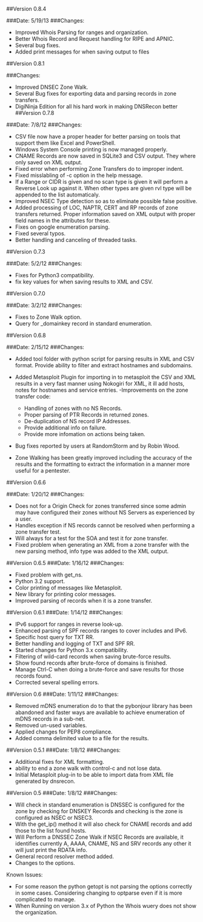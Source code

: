 ##Version 0.8.4

###Date: 5/19/13
###Changes:
- Improved Whois Parsing for ranges and organization.
- Better Whois Record and Request handling for RIPE and APNIC.
- Several bug fixes.
- Added print messages for when saving output to files


##Version 0.8.1

###Changes:
- Improved DNSEC Zone Walk.
- Several Bug fixes for exporting data and parsing records in zone transfers.
- DigiNinja Edition for all his hard work in making DNSRecon better
##Version 0.7.8

###Date: 7/8/12
###Changes:
- CSV file now have a proper header for better parsing on tools that support them like Excel and PowerShell.
- Windows System Console printing is now managed properly.
- CNAME Records are now saved in SQLite3 and CSV output. They where only saved on XML output.
- Fixed error when performing Zone Transfers do to improper indent.
- Fixed misslabling of -c option in the help message.
- If a Range or CIDR is given and no scan type is given it will perform a Reverse Look up against it. When other types are given rvl type will be appended to the list automaticaly.
- Improved NSEC Type detection so as to eliminate possible false positive.
- Added processing of LOC, NAPTR, CERT and RP records of zone transfers returned. Proper information saved on XML output with proper field names in the attributes for these.
- Fixes on google enumeration parsing.
- Fixed several typos.
- Better handling and canceling of threaded tasks.

##Version 0.7.3

###Date: 5/2/12
###Changes:
- Fixes for Python3 compatibility.
- fix key values for when saving results to XML and CSV.

##Version 0.7.0

###Date: 3/2/12
###Changes:
- Fixes to Zone Walk option.
- Query for _domainkey record in standard enumeration.

##Version 0.6.8

###Date: 2/15/12
###Changes:
- Added tool folder with python script for parsing results in XML and CSV format. Provide ability to filter and extract hostnames and subdomains.
- Added Metasploit Plugin for importing in to metasploit the CSV and XML results in a very fast manner using Nokogiri for XML, it ill add hosts, notes for hostnames and service entries.
-Improvements on the zone transfer code:

	- Handling of zones with no NS Records.
	- Proper parsing of PTR Records in returned zones.
	- De-duplication of NS record IP Addresses.
	- Provide additional info on failure.
	- Provide more infomation on actions being taken.

- Bug fixes reported by users at RandomStorm and by Robin Wood.
- Zone Walking has been greatly improved including the accuracy of the results and the formatting to extract the information in a manner more useful for a pentester.

##Version 0.6.6

###Date: 1/20/12
###Changes:
- Does not for a Origin Check for zones transferred since some admin may have configured their zones without NS Servers as experienced by a user.
- Handles exception if NS records cannot be resolved when performing a zone transfer test.
- Will always for a test for the SOA and test it for zone transfer.
- Fixed problem when generating an XML from a zone transfer with the new parsing method, info type was added to the XML output.

##Version 0.6.5
###Date: 1/16/12
###Changes:
- Fixed problem with get_ns.
- Python 3.2 support.
- Color printing of messages like Metasploit.
- New library for printing color messages.
- Improved parsing of records when it is a zone transfer.

##Version 0.6.1
###Date: 1/14/12
###Changes:
- IPv6 support for ranges in reverse look-up.
- Enhanced parsing of SPF records ranges to cover includes and IPv6.
- Specific host query for TXT RR.
- Better handling and logging of TXT and SPF RR.
- Started changes for Python 3.x compatibility.
- Filtering of wild-card records when saving brute-force  results.
- Show found records after brute-force of domains is finished.
- Manage Ctrl-C when doing a brute-force and save results for those records found.
- Corrected several spelling errors.

##Version 0.6
###Date: 1/11/12
###Changes:
- Removed mDNS enumeration do to that the pybonjour library has been abandoned and faster ways are available to achieve enumeration of mDNS records in a sub-net.
- Removed un-used variables.
- Applied changes for PEP8 compliance.
- Added comma delimited value to a file for the results.

##Version 0.5.1
###Date: 1/8/12
###Changes:
- Additional fixes for XML formatting.
- ability to end a zone walk with control-c and not lose data.
- Initial Metasploit plug-in to be able to import data from XML file generated by dnsrecon.

##Version 0.5
###Date: 1/8/12
###Changes:
- Will check in standard enumeration is DNSSEC is configured for the zone by checking for DNSKEY Records and checking is the zone is configured as NSEC or NSEC3.
- With the get_ip() method it will also check for CNAME records and add those to the list found hosts.
- Will Perform a DNSSEC Zone Walk if NSEC Records are available, it identifies currently A, AAAA, CNAME, NS and SRV records any other it will just print the RDATA info.
- General record resolver method added.
- Changes to the options.

Known Issues:
- For some reason the python getopt is not parsing the options correctly in some cases. Considering changing to optparse even if it is  more complicated to manage.
- When Running on version 3.x of Python the Whois wuery does not show the organization.

